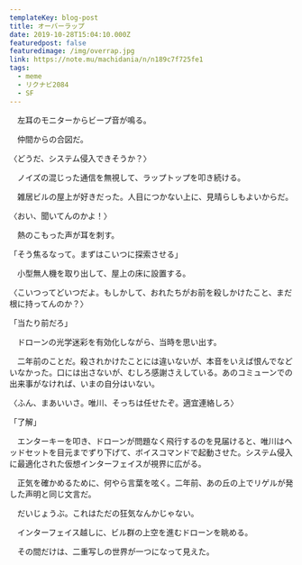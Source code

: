 ```yaml
---
templateKey: blog-post
title: オーバーラップ
date: 2019-10-28T15:04:10.000Z
featuredpost: false
featuredimage: /img/overrap.jpg
link: https://note.mu/machidania/n/n189c7f725fe1
tags:
  - meme
  - リクナビ2084
  - SF
---
```


　左耳のモニターからビープ音が鳴る。　

　仲間からの合図だ。

〈どうだ、システム侵入できそうか？〉

　ノイズの混じった通信を無視して、ラップトップを叩き続ける。

　雑居ビルの屋上が好きだった。人目につかない上に、見晴らしもよいからだ。

〈おい、聞いてんのかよ！〉

　熱のこもった声が耳を刺す。

「そう焦るなって。まずはこいつに探索させる」

　小型無人機を取り出して、屋上の床に設置する。

〈こいつってどいつだよ。もしかして、おれたちがお前を殺しかけたこと、まだ根に持ってんのか？〉

「当たり前だろ」

　ドローンの光学迷彩を有効化しながら、当時を思い出す。

　二年前のことだ。殺されかけたことには違いないが、本音をいえば恨んでなどいなかった。口には出さないが、むしろ感謝さえしている。あのコミューンでの出来事がなければ、いまの自分はいない。

〈ふん、まあいいさ。唯川、そっちは任せたぞ。適宜連絡しろ〉


「了解」

　エンターキーを叩き、ドローンが問題なく飛行するのを見届けると、唯川はヘッドセットを目元までずり下げて、ボイスコマンドで起動させた。システム侵入に最適化された仮想インターフェイスが視界に広がる。

　正気を確かめるために、何やら言葉を呟く。二年前、あの丘の上でリゲルが発した声明と同じ文言だ。

　だいじょうぶ。これはただの狂気なんかじゃない。

　インターフェイス越しに、ビル群の上空を進むドローンを眺める。

　その間だけは、二重写しの世界が一つになって見えた。
